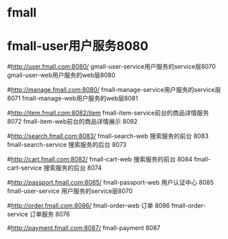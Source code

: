 # fmall
# fmall-user用户服务8080

#http://user.fmall.com:8080/
gmall-user-service用户服务的service层8070
gmall-user-web用户服务的web层8080

#http://manage.fmall.com:8080/
fmall-manage-service用户服务的service层8071
fmall-manage-web用户服务的web层8081

#http://item.fmall.com:8082/item
fmall-item-service前台的商品详情服务 8072
fmall-item-web前台的商品详情展示 8082

#http://search.fmall.com:8083/
fmall-search-web 搜索服务的前台 8083
fmall-search-service 搜索服务的后台 8073

#http://cart.fmall.com:8082/
fmall-cart-web 搜索服务的前台 8084
fmall-cart-service 搜索服务的后台 8074

#http://passport.fmall.com:8085/
fmall-passport-web 用户认证中心 8085
fmall-user-service 用户服务的service层8070

#http://order.fmall.com:8086/
fmall-order-web 订单 8086
fmall-order-service 订单服务 8076

#http://payment.fmall.com:8087/
fmall-payment 8087